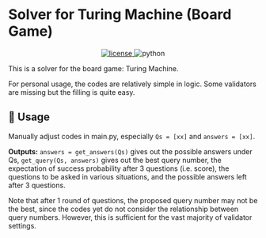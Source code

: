 <!--
 * @Author         : yiyuiii
 * @Date           : 2024-06-04 00:00:00
 * @LastEditors    : yiyuiii
 * @LastEditTime   : 2024-06-04 00:00:00
 * @Description    : None
 * @GitHub         : https://github.com/yiyuiii
-->

<!-- markdownlint-disable MD033 MD036 MD041 -->

# Solver for Turing Machine (Board Game)

<p align="center">
  <a href="https://raw.githubusercontent.com/Yiyuiii/nonebot-plugin-moegoe/master/LICENSE">
    <img src="https://img.shields.io/github/license/Yiyuiii/nonebot-plugin-moegoe.svg" alt="license">
  </a>
  <img src="https://img.shields.io/badge/python-3.8+-blue.svg" alt="python">
</p>

This is a solver for the board game: Turing Machine. 

For personal usage, the codes are relatively simple in logic. Some validators are missing but the filling is quite easy.

## :rocket: Usage

Manually adjust codes in main.py, especially `Qs = [xx]` and `answers = [xx]`. 

**Outputs:** 
`answers = get_answers(Qs)` gives out the possible answers under Qs, 
`get_query(Qs, answers)` gives out the best query number, 
the expectation of success probability after 3 questions (i.e. score), 
the questions to be asked in various situations, 
and the possible answers left after 3 questions.

Note that after 1 round of questions, the proposed query number may not be the best, since the codes yet do not consider the relationship between query numbers.
However, this is sufficient for the vast majority of validator settings. 
